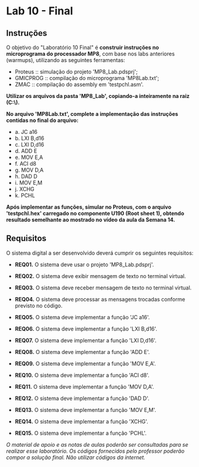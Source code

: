 # Lab 10 - Final

## Instruções

O objetivo do "Laboratório 10 Final" é **construir instruções no microprograma do processador MP8**, com base nos labs anteriores (warmups), utilizando as seguintes ferramentas:
- Proteus :: simulação do projeto 'MP8_Lab.pdsprj';
- GMICPROG :: compilação do microprograma 'MP8Lab.txt';
- ZMAC :: compilação do assembly em 'testpchl.asm'.

**Utilizar os arquivos da pasta 'MP8_Lab', copiando-a inteiramente na raiz (C:\\).**

**No arquivo 'MP8Lab.txt', complete a implementação das instruções contidas no final do arquivo:**
- a. JC a16
- b. LXI B,d16
- c. LXI D,d16
- d. ADD E
- e. MOV E,A
- f. ACI d8
- g. MOV D,A
- h. DAD D
- i. MOV E,M
- j. XCHG
- k. PCHL

**Após implementar as funções, simular no Proteus, com o arquivo 'testpchl.hex' carregado no componente U190 (Root sheet 1), obtendo resultado semelhante ao mostrado no vídeo da aula da Semana 14.**

## Requisitos

O sistema digital a ser desenvolvido deverá cumprir os seguintes requisitos:

- **REQ01.** O sistema deve usar o projeto 'MP8_Lab.pdsprj'.

- **REQ02.** O sistema deve exibir mensagem de texto no terminal virtual.

- **REQ03.** O sistema deve receber mensagem de texto no terminal virtual.

- **REQ04.** O sistema deve processar as mensagens trocadas conforme previsto no código.

- **REQ05.** O sistema deve implementar a função 'JC a16'.

- **REQ06.** O sistema deve implementar a função 'LXI B,d16'.

- **REQ07.** O sistema deve implementar a função 'LXI D,d16'.

- **REQ08.** O sistema deve implementar a função 'ADD E'.

- **REQ09.** O sistema deve implementar a função 'MOV E,A'.

- **REQ10.** O sistema deve implementar a função 'ACI d8'.

- **REQ11.** O sistema deve implementar a função 'MOV D,A'.

- **REQ12.** O sistema deve implementar a função 'DAD D'.

- **REQ13.** O sistema deve implementar a função 'MOV E,M'.

- **REQ14.** O sistema deve implementar a função 'XCHG'.

- **REQ15.** O sistema deve implementar a função 'PCHL'.


*O material de apoio e as notas de aulas poderão ser consultadas para se realizar esse laboratório. Os códigos fornecidos pelo professor poderão compor a solução final. Não utilizar códigos da internet.*